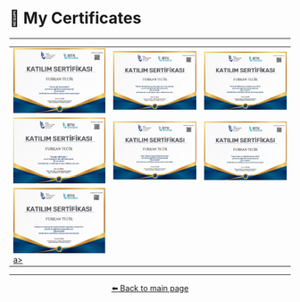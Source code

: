 # 🏅 My Certificates


---

<div align="center">

|  |  |  |
|--|--|--|
| <a href="../Screenshot_19.png"><img src="../Screenshot_19.png" width="200"/></a> | <a href="../Screenshot_20.png"><img src="../Screenshot_20.png" width="200"/></a> | <a href="../Screenshot_21.png"><img src="../Screenshot_21.png" width="200"/></a> |
| <a href="../Screenshot_22.png"><img src="../Screenshot_22.png" width="200"/></a> | <a href="../Screenshot_23.png"><img src="../Screenshot_23.png" width="200"/></a> | <a href="../Screenshot_24.png"><img src="../Screenshot_24.png" width="200"/></a> |
| <a href="../Screenshot_9.png"><img src="../Screenshot_9.png" width="200"/>a> |

</div>

---

<p align="center">
  <a href="https://github.com/furkantecir/FurkanTecir" target="_blank">⬅️ Back to main page</a>
</p>

